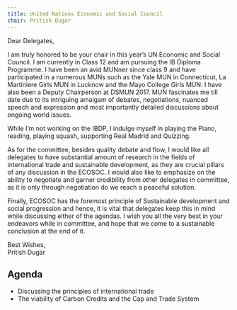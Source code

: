 ```yaml
---
title: United Nations Economic and Social Council
chair: Pritish Dugar
---
```


Dear Delegates,

I am truly honored to be your chair in this year’s UN Economic and Social Council. I am currently in Class 12 and am pursuing the IB Diploma Programme. I have been an avid MUNner since class 9 and have participated in a numerous MUNs such as the Yale MUN in Connecticut, La Martiniere Girls MUN in Lucknow and the Mayo College Girls MUN. I have also been a Deputy Chairperson at DSMUN 2017. MUN fascinates me till date due to its intriguing amalgam of debates, negotiations, nuanced speech and expression and most importantly detailed discussions about ongoing world issues. 

While I’m not working on the IBDP, I indulge myself in playing the Piano, reading, playing squash, supporting Real Madrid and Quizzing. 

As for the committee, besides quality debate and flow, I would like all delegates to have substantial amount of research in the fields of international trade and sustainable development, as they are crucial pillars of any discussion in the ECOSOC. I would also like to emphasize on the ability to negotiate and garner credibility from other delegates in committee, as it is only through negotiation do we reach a peaceful solution. 

Finally, ECOSOC has the foremost principle of Sustainable development and social progression and hence, it is vital that delegates keep this in mind while discussing either of the agendas. I wish you all the very best in your endeavors while in committee, and hope that we come to a sustainable conclusion at the end of it.

Best Wishes,<br>
Pritish Dugar

## Agenda

- Discussing the principles of international trade
- The viability of Carbon Credits and the Cap and Trade System
